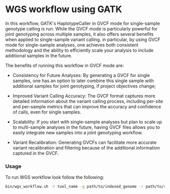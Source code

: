 # WGS workflow using GATK

In this workflow, GATK's HaplotypeCaller in GVCF mode for single-sample genotype calling is run. While the GVCF mode is particularly powerful for joint genotyping across multiple samples, it also offers several benefits when applied to single-sample variant calling. in particular, by using GVCF mode for single-sample analyses, one achieves both consistent methodology and the ability to efficiently scale your analysis to include additional samples in the future.

The benefits of running this workflow in GVCF mode are:

 * Consistency for Future Analyses: By generating a GVCF for single samples, one has an option to later combine this single sample with additional samples for joint genotyping, if project objectives change;
 
 * Improved Variant Calling Accuracy: The GVCF format captures more detailed information about the variant calling process, including per-site and per-sample metrics that can improve the accuracy and confidence of calls, even for single samples.
 
 * Scalability: If you start with single-sample analyses but plan to scale up to multi-sample analyses in the future, having GVCF files allows you to easily integrate new samples into a joint genotyping workflow.
 
 * Variant Recalibration: Generating GVCFs can facilitate more accurate variant recalibration and filtering because of the additional information captured in the GVCF.
 
### Usage

To run WGS workflow look follow the following:

```bash
bin/wgs_workflow.sh -t tool_name -g path/to/indexed_genome -r path/to/reads.fastq -o output_directory ...s

```
 